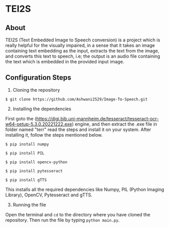 # TEI2S

## About
TEI2S (Text Embedded Image to Speech conversion) is a project which is really helpful for the visually impaired, in a sense that it takes an image containing text embedding as the input, extracts the text from the image, and converts this text to speech, i.e; the output is an audio file containing the text which is embedded in the provided input image.

## Configuration Steps
1. Cloning the repository

```
$ git clone https://github.com/Ashwani2529/Image-To-Speech.git
```

2. Installing the dependencies

First goto the (https://digi.bib.uni-mannheim.de/tesseract/tesseract-ocr-w64-setup-5.3.0.20221222.exe) engine, and then extract the .exe file in folder named "terr" read the steps and install it on your system. After installing it, follow the steps mentioned below.

```
$ pip install numpy

$ pip install PIL

$ pip install opencv-python

$ pip install pytesseract

$ pip install gTTS
```
This installs all the required dependencies like Numpy, PIL (Python Imaging Library), OpenCV, Pytesseract and gTTS.

3. Running the file

Open the terminal and `cd` to the directory where you have cloned the repository. Then run the file by typing `python main.py`.
